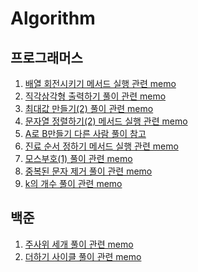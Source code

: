 # Algorithm


## 프로그래머스

1. [배열 회전시키기 메서드 실행 관련 memo](https://github.com/jaeyeong815/Algorithm/commit/bc5f435e15634141bdde2e9cb72d193042892db0#r98305488) <br>
2. [직각삼각형 출력하기 풀이 관련 memo](https://github.com/jaeyeong815/Algorithm/commit/4ae0b37667d423eb84c62c2610a62a0942348c7d#r98378563) <br>
3. [최대값 만들기(2) 풀이 관련 memo](https://github.com/jaeyeong815/Algorithm/commit/0ae9b21a45f1e5e02a9671d8483fefd44d17ca5f#r98533615) <br>
4. [문자열 정렬하기(2) 메서드 실행 관련 memo](https://github.com/jaeyeong815/Algorithm/commit/13893afe883e90b3d3551712f4e3c123f94e7bf3#r98693046) <br>
5. [A로 B만들기 다른 사람 풀이 참고](https://github.com/jaeyeong815/Algorithm/commit/5632ef7ddc4d31d978270862f8587581b1c08799#r98826635) <br>
6. [진료 순서 정하기 메서드 실행 관련 memo](https://github.com/jaeyeong815/Algorithm/commit/cfac14156f29137b1a9a4992837cc73ddd50172a#r98827396) <br>
7. [모스부호(1) 풀이 관련 memo](https://github.com/jaeyeong815/Algorithm/commit/3871eb4120460901e41749b8ec5b2bcba05ebd7d#r98988299) <br>
8. [중복된 문자 제거 풀이 관련 memo](https://github.com/jaeyeong815/Algorithm/commit/20532663fd2894d0e76d91e2cc96e706d79a22dc#r98988837) <br>
9. [k의 개수 풀이 관련 memo](https://github.com/jaeyeong815/Algorithm/commit/d4f81fc4fe318241e79c5ef7fe06b9b615b7e2c2#r99341747)

## 백준

1. [주사위 세개 풀이 관련 memo](https://github.com/jaeyeong815/Algorithm/commit/6b902e4feca24abed0d3e11390af023651d71cfc#r99343416) <br>
2. [더하기 사이클 풀이 관련 memo](https://github.com/jaeyeong815/Algorithm/commit/48b9cd26d6fbe4eae4ca162b3eb319ee3ca56073#commitcomment-99924849)

